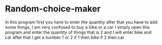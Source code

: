 # Random-choice-maker
In this program first you have to enter the quantity after that you have to add some things, I am very confused to buy a bike or a car I simply open this program and enter the quantity of things that is 2 and I will enter bike and car after that I get a number 1 or 2 if 1 then bike if 2 then car 
